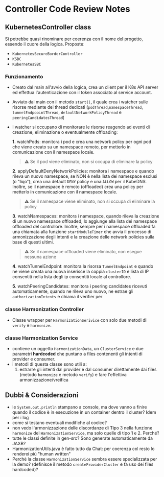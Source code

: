 # Controller Code Review Notes
## KubernetesController class
Si potrebbe quasi rinominare per coerenza con il nome del progetto, essendo il cuore della logica. Proposte:
- `KubernetesSecureBorderController`
- `KSBC`
- `KubernetesSBC`

### Funzionamento
- Creato dal main all'avvio della logica, crea un client per il K8s API server ed effettua l'autenticazione con il token associato al service account.
- Avviato dal main con il metodo `start()`, il quale crea i watcher sulle risorse mediante dei thread dedicati (`podThread`,`namespaceThread`, `tunnelEndpoointThread`, `defaultNetworkPolicyThread` e `peeringCandidatesThread`)
- I watcher si occupano di monitorare le risorse reagendo ad eventi di creazione, eliminazione o eventualmente offloading:
    
    **1.** watchPods: monitora i pod e crea una network policy per ogni pod che viene creato su un namespace remoto, per metterlo in comunicazione con il namespace locale.
    >   ⚠️ Se il pod viene eliminato, non si occupa di eliminare la policy

    **2.** applyDefaultDenyNetworkPolicies: monitora i namespace e quando rileva un nuovo namespace, se NON è nella lista dei namespace esclusi (o "liqo"), crea una default `DENY` policy e una `ALLOW` per il KubeDNS. Inoltre, se il namespace è remoto (offloaded) crea una policy per metterlo in comunicazione con il namespace locale.
                
    >   ⚠️ Se il namespace viene eliminato, non si occupa di eliminare la policy

    **3.** watchNamespaces: monitora i namespace, quando rileva la creazione di un nuovo namespace offloaded, lo aggiunge alla lista dei namespace offloaded del controllore. Inoltre, sempre per i namespace offloaded fa una chiamata alla funzione `startModuleTimer` che avvia il processo di armonizzazione degli intenti e la creazione delle network policies sulla base di questi ultimi.
                
    >   ⚠️ Se il namespace offloaded viene eliminato, non esegue nessuna azione

    **4.** watchTunnelEndpoint: monitora la risorsa `TunnelEndpoint` e quando ne viene creata una nuova inserisce la coppia `clusterID` e lista di IP consentiti nella lista degli ip consentiti locale al controllore. 

    **5.** watchPeeringCandidates: monitora i peering candidates ricevuti automaticamente, quando ne rileva uno nuovo, ne estrae gli `authorizationIntents` e chiama il verifier per 

### classe Harmonization Controller 
- Classe wrapper per `HarmonizationSerivice` con solo due metodi di `verify` e `harmonize`.

### classe Harmonization Service
- contiene un oggetto `HarmonizationData`, un `ClusterService` e due parametri **hardcoded** che puntano a files contenenti gli intenti di provider e consumer.
- i metodi di questa classe sono utili a:
    1. estrarre gli intenti dal provider e dal consumer direttamente dai files (metodo `harmonize` e metodo `verify`) e fare l'effettiva armonizzazione/vreifica

## Dubbi & Considerazioni
- le `System.out.println` stampano a console, ma dove vanno a finire quando il codice è in esecuzione in un container dentro il cluster? Idem per i log
- come si testano eventuali modifiche al codice?
- non vedo l'armonizzazione delle discordanze di Tipo 3 nella funzione `harmonize` del `HarmonizationService`, ma solo quelle di tipo 1 e 2. Perché?
- tutte le classi definite in gen-src? Sono generate automaticamente da JAXB?
- HarmonizationUtils.java è fatto tutto da Chat: per coerenza col resto lo renderei più "human written"
- Perchè la classe `HarmonizationService` sembra essere specializzata per la demo? (definisce il metodo `createProviderCluster` e fa uso dei files hardcoded)?